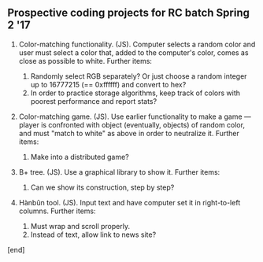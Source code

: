 ## Prospective coding projects for RC batch Spring 2 '17

 1. Color-matching functionality. (JS). Computer selects a random color and user must select a color that, added to the computer's color, comes as close as possible to white. Further items:
 
    1. Randomly select RGB separately? Or just choose a random integer up to 16777215 (== 0xffffff) and convert to hex?
    1. In order to practice storage algorithms, keep track of colors with poorest performance and report stats?
 
 1. Color-matching game. (JS). Use earlier functionality to make a game — player is confronted with object (eventually, objects) of random color, and must "match to white" as above in order to neutralize it. Further items:
 
    1. Make into a distributed game?

 1. B+ tree. (JS). Use a graphical library to show it. Further items:
 
    1. Can we show its construction, step by step?
 
 1. Hànbûn tool. (JS). Input text and have computer set it in right-to-left columns. Further items:
 
    1. Must wrap and scroll properly. 
    1. Instead of text, allow link to news site?

[end]
